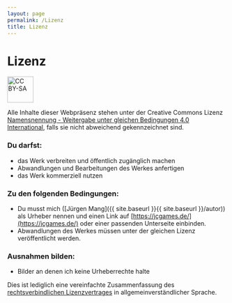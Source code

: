 ```yaml
---
layout: page
permalink: /Lizenz
title: Lizenz
---
```


# Lizenz

<img alt="CC BY-SA" height="60" src="{{ site.baseurl }}/assets/images/ccbysa.svg"/>

Alle Inhalte dieser Webpräsenz stehen unter der Creative Commons Lizenz [Namensnennung - Weitergabe unter gleichen Bedingungen 4.0 International](http://creativecommons.org/licenses/by-sa/4.0/), falls sie nicht abweichend gekennzeichnet sind.

### Du darfst:

- das Werk verbreiten und öffentlich zugänglich machen
- Abwandlungen und Bearbeitungen des Werkes anfertigen
- das Werk kommerziell nutzen

### Zu den folgenden Bedingungen:

- Du musst mich ([Jürgen Mang]({{ site.baseurl }}{{ site.baseurl }}/autor)) als Urheber nennen und einen Link auf [https://jcgames.de/](https://jcgames.de/) oder einer passenden Unterseite einbinden.
- Abwandlungen des Werkes müssen unter der gleichen Lizenz veröffentlicht werden.

### Ausnahmen bilden:

- Bilder an denen ich keine Urheberrechte halte

Dies ist lediglich eine vereinfachte Zusammenfassung des [rechtsverbindlichen Lizenzvertrages](http://creativecommons.org/licenses/by-sa/4.0/legalcode) in allgemeinverständlicher Sprache.
